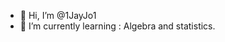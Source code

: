 - 👋 Hi, I’m @1JayJo1
- 🌱 I’m currently learning : Algebra and statistics.


<!---
1JayJo1/1JayJo1 is a ✨ special ✨ repository because its `README.md` (this file) appears on your GitHub profile.
You can click the Preview link to take a look at your changes.
--->

